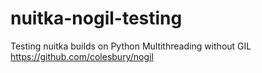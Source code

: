 # nuitka-nogil-testing
Testing nuitka builds on Python Multithreading without GIL https://github.com/colesbury/nogil
